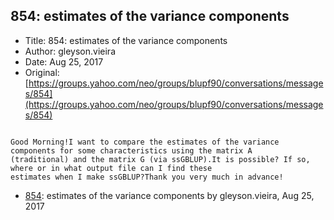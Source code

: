 ## 854: estimates of the variance components

- Title: 854: estimates of the variance components
- Author: gleyson.vieira
- Date: Aug 25, 2017
- Original: [https://groups.yahoo.com/neo/groups/blupf90/conversations/messages/854](https://groups.yahoo.com/neo/groups/blupf90/conversations/messages/854)

```

Good Morning!I want to compare the estimates of the variance components for some characteristics using the matrix A
(traditional) and the matrix G (via ssGBLUP).It is possible? If so, where or in what output file can I find these
estimates when I make ssGBLUP?Thank you very much in advance!
```

- [854](0854.md): estimates of the variance components by gleyson.vieira, Aug 25, 2017
